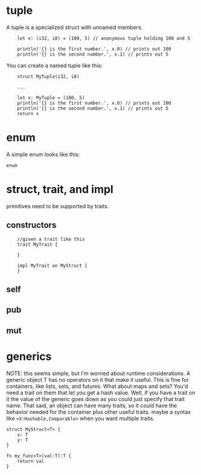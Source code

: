 # tuple

A tuple is a specialized struct with unnamed members.

```
    let x: (i32, i8) = (100, 5) // anonymous tuple holding 100 and 5
    
    println('{} is the first number.', x.0) // prints out 100
    println('{} is the second number.', x.1) // prints out 5
```

You can create a named tuple like this:

```
    struct MyTuple(i32, i8)
    
    ...
    
    let x: MyTuple = (100, 5)
    println('{} is the first number.', x.0) // prints out 100
    println('{} is the second number.', x.1) // prints out 5
    return x
```



# enum

A simple enum looks like this:
```
enum 
```

# struct, trait, and impl
primitives need to be supported by traits.

## constructors

```  
    //given a trait like this  
    trait MyTrait {
        
    }
    
    impl MyTrait on MyStruct {
    }
```

## self
## pub
## mut

# generics
NOTE: this seems simple, but I'm worried about runtime considerations. A generic object T has
no operators on it that make it useful. This is fine for containers, like lists, sets, and futures.
What about maps and sets? You'd need a trait on them that let you get a hash value. Well,
if you have a trait on it the value of the generic goes down as you could just specify that
trait name. That said, an object can have many traits, so it could have the behavior needed
for the container plus other useful traits. maybe a syntax like `<X:Hashable,Comparable>` when
you want multiple traits.

```
struct MyStruct<T> {
    x: T
    y: T
}
```

```
fn my_func<T>(val:T):T {
    return val
}
```
